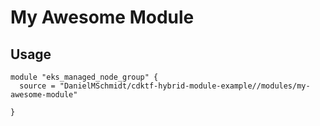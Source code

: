 # My Awesome Module

## Usage

```hcl
module "eks_managed_node_group" {
  source = "DanielMSchmidt/cdktf-hybrid-module-example//modules/my-awesome-module"

}
```